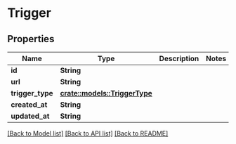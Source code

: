 # Trigger

## Properties

Name | Type | Description | Notes
------------ | ------------- | ------------- | -------------
**id** | **String** |  | 
**url** | **String** |  | 
**trigger_type** | [**crate::models::TriggerType**](triggerType.md) |  | 
**created_at** | **String** |  | 
**updated_at** | **String** |  | 

[[Back to Model list]](../README.md#documentation-for-models) [[Back to API list]](../README.md#documentation-for-api-endpoints) [[Back to README]](../README.md)


